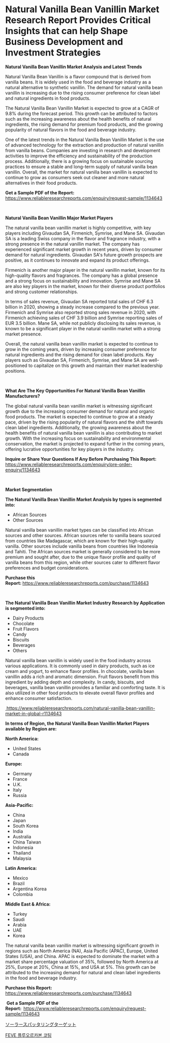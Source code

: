 <p><h1>Natural Vanilla Bean Vanillin Market Research Report Provides Critical Insights that can help Shape Business Development and Investment Strategies</h1></p><p><strong>Natural Vanilla Bean Vanillin Market Analysis and Latest Trends</strong></p>
<p><p>Natural Vanilla Bean Vanillin is a flavor compound that is derived from vanilla beans. It is widely used in the food and beverage industry as a natural alternative to synthetic vanillin. The demand for natural vanilla bean vanillin is increasing due to the rising consumer preference for clean label and natural ingredients in food products.</p><p>The Natural Vanilla Bean Vanillin Market is expected to grow at a CAGR of 9.8% during the forecast period. This growth can be attributed to factors such as the increasing awareness about the health benefits of natural ingredients, the rising demand for premium food products, and the growing popularity of natural flavors in the food and beverage industry.</p><p>One of the latest trends in the Natural Vanilla Bean Vanillin Market is the use of advanced technology for the extraction and production of natural vanillin from vanilla beans. Companies are investing in research and development activities to improve the efficiency and sustainability of the production process. Additionally, there is a growing focus on sustainable sourcing practices to ensure a stable and long-term supply of natural vanilla bean vanillin. Overall, the market for natural vanilla bean vanillin is expected to continue to grow as consumers seek out cleaner and more natural alternatives in their food products.</p></p>
<p><strong>Get a Sample PDF of the Report:&nbsp;</strong> <a href="https://www.reliableresearchreports.com/enquiry/request-sample/1134643">https://www.reliableresearchreports.com/enquiry/request-sample/1134643</a></p>
<p>&nbsp;</p>
<p><strong>Natural Vanilla Bean Vanillin Major Market Players</strong></p>
<p><p>The natural vanilla bean vanillin market is highly competitive, with key players including Givaudan SA, Firmenich, Symrise, and Mane SA. Givaudan SA is a leading Swiss company in the flavor and fragrance industry, with a strong presence in the natural vanillin market. The company has experienced significant market growth in recent years, driven by consumer demand for natural ingredients. Givaudan SA's future growth prospects are positive, as it continues to innovate and expand its product offerings.</p><p>Firmenich is another major player in the natural vanillin market, known for its high-quality flavors and fragrances. The company has a global presence and a strong focus on sustainability and innovation. Symrise and Mane SA are also key players in the market, known for their diverse product portfolios and strong customer relationships.</p><p>In terms of sales revenue, Givaudan SA reported total sales of CHF 6.3 billion in 2020, showing a steady increase compared to the previous year. Firmenich and Symrise also reported strong sales revenue in 2020, with Firmenich achieving sales of CHF 3.9 billion and Symrise reporting sales of EUR 3.5 billion. Mane SA, while not publicly disclosing its sales revenue, is known to be a significant player in the natural vanillin market with a strong market presence.</p><p>Overall, the natural vanilla bean vanillin market is expected to continue to grow in the coming years, driven by increasing consumer preference for natural ingredients and the rising demand for clean label products. Key players such as Givaudan SA, Firmenich, Symrise, and Mane SA are well-positioned to capitalize on this growth and maintain their market leadership positions.</p></p>
<p>&nbsp;</p>
<p><strong>What Are The Key Opportunities For Natural Vanilla Bean Vanillin Manufacturers?</strong></p>
<p><p>The global natural vanilla bean vanillin market is witnessing significant growth due to the increasing consumer demand for natural and organic food products. The market is expected to continue to grow at a steady pace, driven by the rising popularity of natural flavors and the shift towards clean label ingredients. Additionally, the growing awareness about the health benefits of natural vanilla bean vanillin is also contributing to market growth. With the increasing focus on sustainability and environmental conservation, the market is projected to expand further in the coming years, offering lucrative opportunities for key players in the industry.</p></p>
<p><strong>Inquire or Share Your Questions If Any Before Purchasing This Report:</strong> <a href="https://www.reliableresearchreports.com/enquiry/pre-order-enquiry/1134643">https://www.reliableresearchreports.com/enquiry/pre-order-enquiry/1134643</a></p>
<p>&nbsp;</p>
<p><strong>Market Segmentation</strong></p>
<p><strong>The Natural Vanilla Bean Vanillin Market Analysis by types is segmented into:</strong></p>
<p><ul><li>African Sources</li><li>Other Sources</li></ul></p>
<p><p>Natural vanilla bean vanillin market types can be classified into African sources and other sources. African sources refer to vanilla beans sourced from countries like Madagascar, which are known for their high-quality vanilla. Other sources include vanilla beans from countries like Indonesia and Tahiti. The African sources market is generally considered to be more premium and sought after, due to the unique flavor profile and quality of vanilla beans from this region, while other sources cater to different flavor preferences and budget considerations.</p></p>
<p><strong>Purchase this Report:&nbsp;</strong><a href="https://www.reliableresearchreports.com/purchase/1134643">https://www.reliableresearchreports.com/purchase/1134643</a></p>
<p>&nbsp;</p>
<p><strong>The Natural Vanilla Bean Vanillin Market Industry Research by Application is segmented into:</strong></p>
<p><ul><li>Dairy Products</li><li>Chocolate</li><li>Fruit Flavors</li><li>Candy</li><li>Biscuits</li><li>Beverages</li><li>Others</li></ul></p>
<p><p>Natural vanilla bean vanillin is widely used in the food industry across various applications. It is commonly used in dairy products, such as ice cream and yogurt, to enhance flavor profiles. In chocolate, vanilla bean vanillin adds a rich and aromatic dimension. Fruit flavors benefit from this ingredient by adding depth and complexity. In candy, biscuits, and beverages, vanilla bean vanillin provides a familiar and comforting taste. It is also utilized in other food products to elevate overall flavor profiles and enhance consumer satisfaction.</p></p>
<p><a href="https://www.reliableresearchreports.com/natural-vanilla-bean-vanillin-market-in-global-r1134643">&nbsp;https://www.reliableresearchreports.com/natural-vanilla-bean-vanillin-market-in-global-r1134643</a></p>
<p><strong>In terms of Region, the Natural Vanilla Bean Vanillin Market Players available by Region are:</strong></p>
<p>
    <p> <strong> North America: </strong>
        <ul>
            <li>United States</li>
            <li>Canada</li>
        </ul>
        </p> 
    <p> <strong> Europe: </strong>
        <ul>
            <li>Germany</li>
            <li>France</li>
            <li>U.K.</li>
            <li>Italy</li>
            <li>Russia</li>
        </ul>
        </p> 
    <p> <strong> Asia-Pacific: </strong>
        <ul>
            <li>China</li>
            <li>Japan</li>
            <li>South Korea</li>
            <li>India</li>
            <li>Australia</li>
            <li>China Taiwan</li>
            <li>Indonesia</li>
            <li>Thailand</li>
            <li>Malaysia</li>
        </ul>
        </p> 
    <p> <strong> Latin America: </strong>
        <ul>
            <li>Mexico</li>
            <li>Brazil</li>
            <li>Argentina Korea</li>
            <li>Colombia</li>
        </ul>
        </p> 
    <p> <strong> Middle East & Africa: </strong>
        <ul>
            <li>Turkey</li>
            <li>Saudi</li>
            <li>Arabia</li>
            <li>UAE</li>
            <li>Korea</li>
        </ul>
    </p>
    </p>
<p><p>The natural vanilla bean vanillin market is witnessing significant growth in regions such as North America (NA), Asia Pacific (APAC), Europe, United States (USA), and China. APAC is expected to dominate the market with a market share percentage valuation of 35%, followed by North America at 25%, Europe at 20%, China at 15%, and USA at 5%. This growth can be attributed to the increasing demand for natural and clean label ingredients in the food and beverage industry.</p></p>
<p><strong>Purchase this Report: </strong><a href="https://www.reliableresearchreports.com/purchase/1134643">https://www.reliableresearchreports.com/purchase/1134643</a></p>
<p>&nbsp;<strong>Get a Sample PDF of the Report:&nbsp;&nbsp;</strong><a href="https://www.reliableresearchreports.com/enquiry/request-sample/1134643">https://www.reliableresearchreports.com/enquiry/request-sample/1134643</a></p>
<p><strong></strong></p>
<p><p><a href="https://github.com/GiovaniLeannon/Market-Research-Report-List-1/blob/main/8120191112416.md">ソーラースパッタリングターゲット</a></p><p><a href="https://github.com/AidenReinger/Market-Research-Report-List-1/blob/main/959187097718.md">FEVE 플루오르카본 코팅</a></p></p>